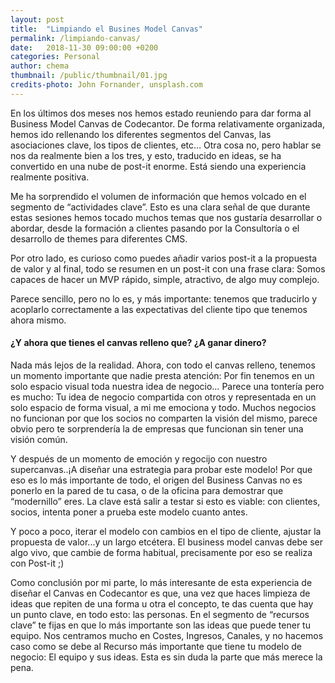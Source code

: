```yaml
---
layout: post
title:  "Limpiando el Busines Model Canvas"
permalink: /limpiando-canvas/
date:   2018-11-30 09:00:00 +0200
categories: Personal
author: chema
thumbnail: /public/thumbnail/01.jpg
credits-photo: John Fornander, unsplash.com
---
```

En los últimos dos meses nos hemos estado reuniendo para dar forma al Business Model Canvas de Codecantor. De forma relativamente organizada, hemos ido rellenando los diferentes segmentos del Canvas, las asociaciones clave, los tipos de clientes, etc…
Otra cosa no, pero hablar se nos da realmente bien a los tres, y esto, traducido en ideas, se ha convertido en una nube de post-it enorme. Está siendo una experiencia realmente positiva. 

Me ha sorprendido el volumen de información que hemos volcado en el segmento de “actividades clave”. Esto es una clara señal de que durante estas sesiones hemos tocado muchos temas que nos gustaría desarrollar o abordar, desde la formación a clientes pasando por la Consultoría o el desarrollo de themes para diferentes CMS. 

Por otro lado, es curioso como puedes añadir varios post-it a la propuesta de valor y al final, todo se resumen en un post-it con una frase clara: Somos capaces de hacer un MVP rápido, simple, atractivo, de algo muy complejo. 

Parece sencillo, pero no lo es, y más importante: tenemos que traducirlo y acoplarlo correctamente a las expectativas del cliente tipo que tenemos ahora mismo. 

<h4>¿Y ahora que tienes el canvas relleno que? ¿A ganar dinero? </h4>

Nada más lejos de la realidad. Ahora, con todo el canvas relleno, tenemos un momento importante que nadie presta atención: Por fin tenemos en un solo espacio visual toda nuestra idea de negocio… Parece una tontería pero es mucho: Tu idea de negocio compartida con otros y representada en un solo espacio de forma visual, a mi me emociona y todo.  Muchos negocios no funcionan por que los socios no comparten la visión del mismo, parece obvio pero te sorprendería la de empresas que funcionan sin tener una visión común.

Y después de un momento de emoción y regocijo con nuestro supercanvas..¡A diseñar una estrategia para probar este modelo!  Por que eso es lo más importante de todo, el origen del Business Canvas no es ponerlo en la pared de tu casa, o de la oficina para demostrar que “modernillo” eres. La clave está salir a testar si esto es viable: con clientes, socios, intenta poner a prueba este modelo cuanto antes. 

Y poco a poco, iterar el modelo con cambios en el tipo de cliente, ajustar la propuesta de valor...y un largo etcétera.  El business model canvas debe ser algo vivo, que cambie de forma habitual, precisamente por eso se realiza con Post-it ;)

Como conclusión por mi parte, lo más interesante de esta experiencia de diseñar el Canvas en Codecantor es que, una vez que haces limpieza de ideas que repiten de una forma u otra el concepto, te das cuenta que hay un punto clave, en todo esto: las personas. En el segmento de “recursos clave” te fijas en que lo más importante son las ideas que puede tener tu equipo. Nos centramos mucho en Costes, Ingresos, Canales, y no hacemos caso como se debe al Recurso más importante que tiene tu modelo de negocio: El equipo y sus ideas.  Esta es sin duda la parte que más merece la pena.
